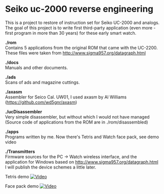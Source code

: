 # Seiko uc-2000 reverse engineering

This is a project to restore of instruction set for Seiko UC-2000 and analogs. The goal of this project is to write first third-party application (even more - first program in more than 30 years) for these early smart watch.


**./rom**<br />
Contains 5 applications from the original ROM that came with the UC-2200. These files were taken from http://www.sigma957.org/datagraph.html

**./docs**<br />
Manuals and other documents.

**./ads**<br />
Scans of ads and magazine cuttings.

**./axasm**<br />
Assembler for Seico Cal. UW01, I used axasm by Al Williams (https://github.com/wd5gnr/axasm)

**./ucDisassembler**<br />
Very simple disassembler, but without which I would not have managed (Source code of applications from the ROM are in ./rom/disassembled)

**./apps**<br />
Programs written by me. Now there's Tetris and Watch face pack, see demo video

**./Transmitters**<br />
Firmware sources for the PC -> Watch wireless interface, and the application for Windows based on http://www.sigma957.org/datagraph.html
I will publish the device schemes a little later.

Tetris demo
[![Video](https://img.youtube.com/vi/BHnZNJsGcyE/0.jpg)](https://www.youtube.com/watch?v=BHnZNJsGcyE)

Face pack demo
[![Video](https://img.youtube.com/vi/W52tVbbM9_A/0.jpg)](https://www.youtube.com/watch?v=W52tVbbM9_A)
